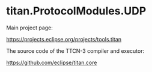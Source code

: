 # titan.ProtocolModules.UDP

Main project page:

https://projects.eclipse.org/projects/tools.titan

The source code of the TTCN-3 compiler and executor:

https://github.com/eclipse/titan.core
